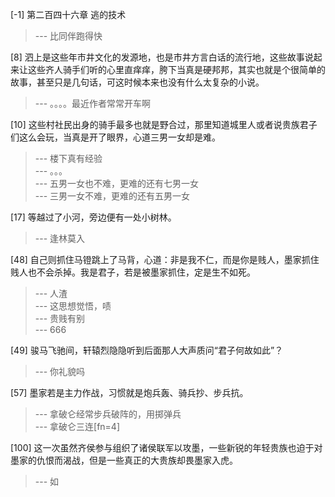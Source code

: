 
[-1] 第二百四十六章 逃的技术
>--- 比同伴跑得快<br>

[8] 泗上是这些年市井文化的发源地，也是市井方言白话的流行地，这些故事说起来让这些齐人骑手们听的心里直痒痒，胯下当真是硬邦邦，其实也就是个很简单的故事，甚至只是几句话，可这时候本来也没有什么太复杂的小说。
>--- 。。。。最近作者常常开车啊<br>

[10] 这些村社民出身的骑手最多也就是野合过，那里知道城里人或者说贵族君子们这么会玩，当真是开了眼界，心道三男一女却是难。
>--- 楼下真有经验<br>
>--- 。。。<br>
>--- 五男一女也不难，更难的还有七男一女<br>
>--- 三男一女不难，更难的还有五男一女<br>

[17] 等越过了小河，旁边便有一处小树林。
>--- 逢林莫入<br>

[48] 自己则抓住马镫跳上了马背，心道：非是我不仁，而是你是贱人，墨家抓住贱人也不会杀掉。我是君子，若是被墨家抓住，定是生不如死。
>--- 人渣<br>
>--- 这思想觉悟，啧<br>
>--- 贵贱有别<br>
>--- 666<br>

[49] 骏马飞驰间，轩辕烈隐隐听到后面那人大声质问“君子何故如此”？
>--- 你礼貌吗<br>

[57] 墨家若是主力作战，习惯就是炮兵轰、骑兵抄、步兵抗。
>--- 拿破仑经常步兵破阵的，用掷弹兵<br>
>--- 拿破仑三连[fn=4]<br>

[100] 这一次虽然齐侯参与组织了诸侯联军以攻墨，一些新锐的年轻贵族也迫于对墨家的仇恨而渴战，但是一些真正的大贵族却畏墨家入虎。
>--- 如<br>
